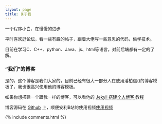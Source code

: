 ```yaml
---
layout: page
title: 关于我 
---
```


一个程序小白，在慢慢的进步
<p>
平时喜欢逛论坛，看一些有趣的帖子，跟着大佬写一些意思的代码，偷学技术。
<p>
目前在学习C、C++、python、Java、js、html等语言，对前后端都有一定的了解。

<p>

<h3> “我们”的博客 </h3>  

<p>

是的，这个博客是我们大家的，目前已经有很大一部分人在使用潘柏信()的博客模板了，我也很高兴使用他的博客模板。

<p>

如果你想搭建一个跟我一样的博客，可以看他的 
<a href="/2016/10/jekyll_tutorials1/"> Jekyll 搭建个人博客 </a>
教程

<p>



<p> 

博客源码在 <a target="_blank" href='https://github.com/leopardpan/leopardpan.github.io/'>Github</a> 上，顺便安利B站的使用视频<a target="_blank" href='https://www.bilibili.com/medialist/play/ml797366049'>使用视频</a>

<p> 

<p> 

<p> 


{% include comments.html %}

